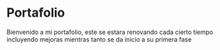 # Portafolio
Bienvenido a mi portafolio, este se estara renovando cada cierto tiempo incluyendo mejoras mientras tanto se da inicio a su primera fase
